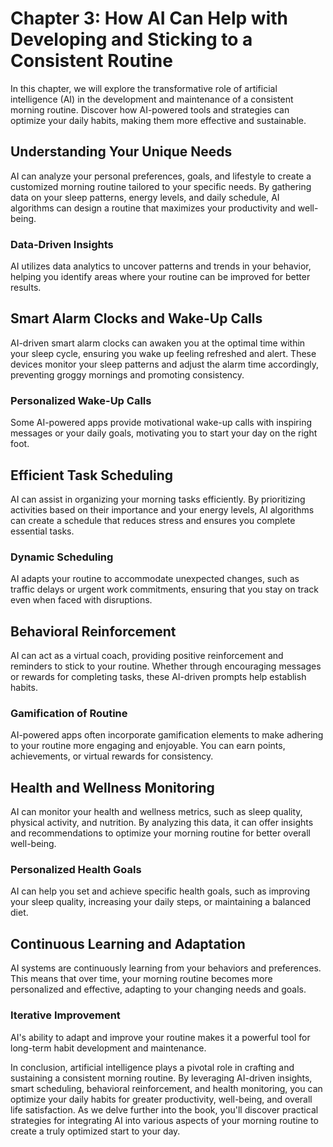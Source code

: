 Chapter 3: How AI Can Help with Developing and Sticking to a Consistent Routine
===============================================================================

In this chapter, we will explore the transformative role of artificial intelligence (AI) in the development and maintenance of a consistent morning routine. Discover how AI-powered tools and strategies can optimize your daily habits, making them more effective and sustainable.

**Understanding Your Unique Needs**
-----------------------------------

AI can analyze your personal preferences, goals, and lifestyle to create a customized morning routine tailored to your specific needs. By gathering data on your sleep patterns, energy levels, and daily schedule, AI algorithms can design a routine that maximizes your productivity and well-being.

### **Data-Driven Insights**

AI utilizes data analytics to uncover patterns and trends in your behavior, helping you identify areas where your routine can be improved for better results.

**Smart Alarm Clocks and Wake-Up Calls**
----------------------------------------

AI-driven smart alarm clocks can awaken you at the optimal time within your sleep cycle, ensuring you wake up feeling refreshed and alert. These devices monitor your sleep patterns and adjust the alarm time accordingly, preventing groggy mornings and promoting consistency.

### **Personalized Wake-Up Calls**

Some AI-powered apps provide motivational wake-up calls with inspiring messages or your daily goals, motivating you to start your day on the right foot.

**Efficient Task Scheduling**
-----------------------------

AI can assist in organizing your morning tasks efficiently. By prioritizing activities based on their importance and your energy levels, AI algorithms can create a schedule that reduces stress and ensures you complete essential tasks.

### **Dynamic Scheduling**

AI adapts your routine to accommodate unexpected changes, such as traffic delays or urgent work commitments, ensuring that you stay on track even when faced with disruptions.

**Behavioral Reinforcement**
----------------------------

AI can act as a virtual coach, providing positive reinforcement and reminders to stick to your routine. Whether through encouraging messages or rewards for completing tasks, these AI-driven prompts help establish habits.

### **Gamification of Routine**

AI-powered apps often incorporate gamification elements to make adhering to your routine more engaging and enjoyable. You can earn points, achievements, or virtual rewards for consistency.

**Health and Wellness Monitoring**
----------------------------------

AI can monitor your health and wellness metrics, such as sleep quality, physical activity, and nutrition. By analyzing this data, it can offer insights and recommendations to optimize your morning routine for better overall well-being.

### **Personalized Health Goals**

AI can help you set and achieve specific health goals, such as improving your sleep quality, increasing your daily steps, or maintaining a balanced diet.

**Continuous Learning and Adaptation**
--------------------------------------

AI systems are continuously learning from your behaviors and preferences. This means that over time, your morning routine becomes more personalized and effective, adapting to your changing needs and goals.

### **Iterative Improvement**

AI's ability to adapt and improve your routine makes it a powerful tool for long-term habit development and maintenance.

In conclusion, artificial intelligence plays a pivotal role in crafting and sustaining a consistent morning routine. By leveraging AI-driven insights, smart scheduling, behavioral reinforcement, and health monitoring, you can optimize your daily habits for greater productivity, well-being, and overall life satisfaction. As we delve further into the book, you'll discover practical strategies for integrating AI into various aspects of your morning routine to create a truly optimized start to your day.
